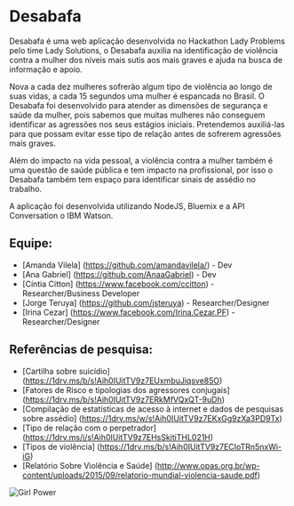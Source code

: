 # Desabafa

Desabafa é uma web aplicação desenvolvida no Hackathon Lady Problems pelo time Lady Solutions, o Desabafa auxilia na identificação de violência contra a mulher dos níveis mais sutis aos mais graves e ajuda na busca de informação e apoio.

Nova a cada dez mulheres sofrerão algum tipo de violência ao longo de suas vidas, a cada 15 segundos uma mulher é espancada no Brasil. O Desabafa foi desenvolvido para atender as dimensões de segurança e saúde da mulher, pois sabemos que muitas mulheres não conseguem identificar as agressões nos seus estágios iniciais. Pretendemos auxiliá-las para que possam evitar esse tipo de relação antes de sofrerem agressões mais graves.

Além do impacto na vida pessoal, a violência contra a mulher também é uma questão de saúde pública e 
tem impacto na profissional, por isso o Desabafa também tem espaço para identificar sinais de assédio no trabalho.

A aplicação foi desenvolvida utilizando NodeJS, Bluemix e a API Conversation o IBM Watson.

## Equipe:
- [Amanda Vilela] (https://github.com/amandavilela/) - Dev
- [Ana Gabriel] (https://github.com/AnaaGabriel) - Dev
- [Cíntia Citton] (https://www.facebook.com/ccitton) - Researcher/Business Developer
- [Jorge Teruya] (https://github.com/jsteruya) - Researcher/Designer
- [Irina Cezar] (https://www.facebook.com/Irina.Cezar.PF) - Researcher/Designer

## Referências de pesquisa:
- [Cartilha sobre suicídio] (https://1drv.ms/b/s!Aih0IUitTV9z7EUxmbuJiqsve85O)
- [Fatores de Risco e tipologias dos agressores conjugais] (https://1drv.ms/b/s!Aih0IUitTV9z7ERkMfVQxQT-9uDh)
- [Compilação de estatísticas de acesso à internet e dados de pesquisas sobre assédio] (https://1drv.ms/w/s!Aih0IUitTV9z7EKxGg9zXa3PD9Tx)
- [Tipo de relação com o perpetrador] (https://1drv.ms/i/s!Aih0IUitTV9z7EHsSkitiTHL021H)
- [Tipos de violência] (https://1drv.ms/b/s!Aih0IUitTV9z7ECIoTRn5nxWi-iG)
- [Relatório Sobre Violência e Saúde] (http://www.opas.org.br/wp-content/uploads/2015/09/relatorio-mundial-violencia-saude.pdf)

![Girl Power](https://media.giphy.com/media/3o85xvAaEm8nPHWMco/giphy.gif)


